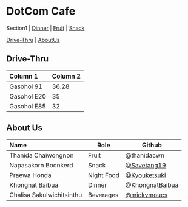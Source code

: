 # DotCom Cafe


Section1 | [Dinner](Menu.md/#Dinner) | [Fruit](Menu.md#Fruit) | [Snack](Menu.md#snack)

[Drive-Thru](#Drive-Thru) | [AboutUs](#About-us)


## Drive-Thru

| Column 1                 | Column 2 |
|:-------------------------|----------|
| Gasohol 91               | 36.28    |
| Gasohol E20              | 35       |
| Gasohol E85              | 32       |


## About Us




| Name      | Role      | Github          |
|:----------|-----------|-----------------|
| Thanida Chaiwongnon | Fruit | @thanidacwn |
| Napasakorn Boonkerd | Snack | [@Savetang19](https://github.com/Savetang19) |
| Praewa Honda| Night Food | [@Kyouketsuki](https://github.com/Kyouketsuki) |
| Khongnat Baibua | Dinner | [@KhongnatBaibua](https://github.com/KhongnatBaibua) |
| Chalisa Sakulwichitsinthu | Beverages | [@mickymoucs](https://github.com/mickymoucs) |



